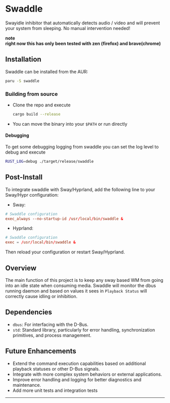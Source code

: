 # Swaddle

Swayidle inhibitor that automatically detects audio / video and will prevent your system from sleeping. No manual intervention needed!

**note**  
**right now this has only been tested with zen (firefox) and brave(chrome)**

## Installation

Swaddle can be installed from the AUR:

```sh
paru -S swaddle
```

### Building from source

* Clone the repo and execute

   ```sh
   cargo build --release
   ```

* You can move the binary into your `$PATH` or run directly

#### Debugging

To get some debugging logging from swaddle you can set the log level to debug and execute

```sh
RUST_LOG=debug ./target/release/swaddle
```

## Post-Install

 To integrate swaddle with Sway/Hyprland, add the following line to your Sway/Hypr configuration:

* Sway:

```conf
# Swaddle configuration
exec_always --no-startup-id /usr/local/bin/swaddle &
```

* Hyprland:

```conf
# Swaddle configuration
exec = /usr/local/bin/swaddle &
```

 Then reload your configuration or restart Sway/Hyprland.

## Overview

The main function of this project is to keep any sway based WM from going into an idle state when consuming media. Swaddle will monitor the dbus running daemon and based on values it sees in `Playback Status` will correctly cause idling or inhibition.


## Dependencies

* `dbus`: For interfacing with the D-Bus.
* `std`: Standard library, particularly for error handling, synchronization primitives, and process management.

## Future Enhancements

* Extend the command execution capabilities based on additional playback statuses or other D-Bus signals.
* Integrate with more complex system behaviors or external applications.
* Improve error handling and logging for better diagnostics and maintenance.
* Add more unit tests and integration tests

---
